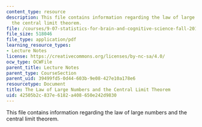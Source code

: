 ```yaml
---
content_type: resource
description: This file contains information regarding the law of large numbers and
  the central limit theorem.
file: /courses/9-07-statistics-for-brain-and-cognitive-science-fall-2016/42505b2c837e6182a408650e242d9830_MIT9_07F16_lec7.pdf
file_size: 518046
file_type: application/pdf
learning_resource_types:
- Lecture Notes
license: https://creativecommons.org/licenses/by-nc-sa/4.0/
ocw_type: OCWFile
parent_title: Lecture Notes
parent_type: CourseSection
parent_uid: 39499fd5-0d44-603b-9e08-427e10a178e6
resourcetype: Document
title: The Law of Large Numbers and the Central Limit Theorem
uid: 42505b2c-837e-6182-a408-650e242d9830
---
```

This file contains information regarding the law of large numbers and the central limit theorem.